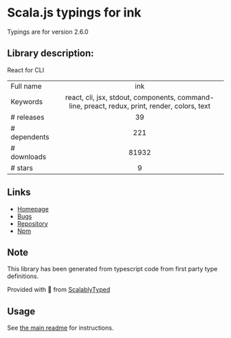 
# Scala.js typings for ink

Typings are for version 2.6.0

## Library description:
React for CLI

|                    |                 |
| ------------------ | :-------------: |
| Full name          | ink |
| Keywords           | react, cli, jsx, stdout, components, command-line, preact, redux, print, render, colors, text |
| # releases         | 39 |
| # dependents       | 221 |
| # downloads        | 81932 |
| # stars            | 9 |

## Links
- [Homepage](https://github.com/vadimdemedes/ink#readme)
- [Bugs](https://github.com/vadimdemedes/ink/issues)
- [Repository](https://github.com/vadimdemedes/ink)
- [Npm](https://www.npmjs.com/package/ink)
    


## Note
This library has been generated from typescript code from first party type definitions.

Provided with :purple_heart: from [ScalablyTyped](https://github.com/oyvindberg/ScalablyTyped)

## Usage
See [the main readme](../../readme.md) for instructions.



